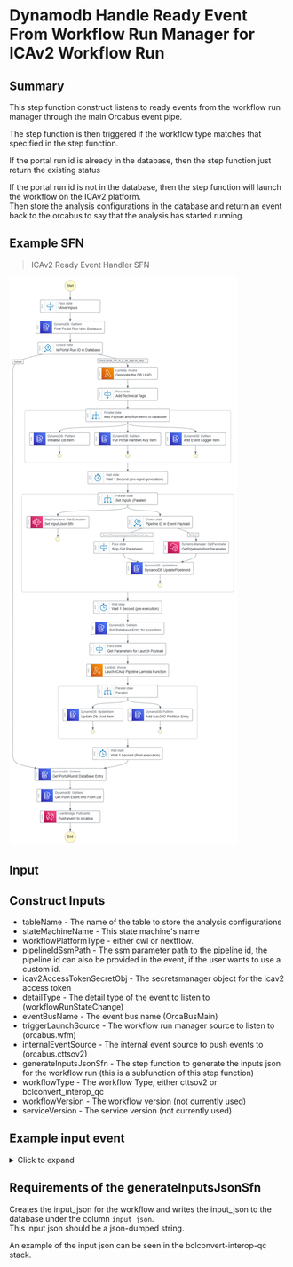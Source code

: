 # Dynamodb Handle Ready Event From Workflow Run Manager for ICAv2 Workflow Run

## Summary

This step function construct listens to ready events from the workflow run manager through the main Orcabus event pipe.  

The step function is then triggered if the workflow type matches that specified in the step function.

If the portal run id is already in the database, then the step function just return the existing status

If the portal run id is not in the database, then the step function will launch the workflow on the ICAv2 platform.  
Then store the analysis configurations in the database and return an event back to the orcabus to say that the analysis has started running.  

## Example SFN 

> ICAv2 Ready Event Handler SFN

![ready_event_handler_sfn](./images/icav2_ready_event_handler_sfn.png)


## Input

## Construct Inputs

* tableName - The name of the table to store the analysis configurations
* stateMachineName - This state machine's name
* workflowPlatformType - either cwl or nextflow.  
* pipelineIdSsmPath - The ssm parameter path to the pipeline id, the pipeline id can also be provided in the event, if the user wants to use a custom id.  
* icav2AccessTokenSecretObj - The secretsmanager object for the icav2 access token
* detailType - The detail type of the event to listen to (workflowRunStateChange)
* eventBusName - The event bus name (OrcaBusMain)
* triggerLaunchSource - The workflow run manager source to listen to (orcabus.wfm) 
* internalEventSource - The internal event source to push events to (orcabus.cttsov2)
* generateInputsJsonSfn - The step function to generate the inputs json for the workflow run (this is a subfunction of this step function)
* workflowType - The workflow Type, either cttsov2 or bclconvert_interop_qc
* workflowVersion - The workflow version (not currently used)
* serviceVersion - The service version (not currently used)

## Example input event

<details>

<summary>Click to expand</summary>

```json
{
  "version": "0",
  "id": "23440b51-5969-5d2b-c1d3-128dd0a3df1a",
  "detail-type": "workflowRunStateChange",
  "source": "orcabus.wfm",
  "account": "843407916570",
  "time": "2024-05-13T00:12:11Z",
  "region": "ap-southeast-2",
  "resources": [],
  "detail": {
    "refId": null,
    "version": "0.1.0",
    "status": "ready",
    "projectId": "7595e8f2-32d3-4c76-a324-c6a85dae87b5",
    "userReference": "bclconvert_interop__semi_automated__umccr__pipeline__20240513ba2b787f",
    "bclconvertReportDirectory": "icav2://7595e8f2-32d3-4c76-a324-c6a85dae87b5/ilmn_primary/2023/231116_A01052_0172_BHVLM5DSX7/3661659/20240307abcd7890/Reports/",
    "interopDirectory": "icav2://7595e8f2-32d3-4c76-a324-c6a85dae87b5/ilmn_primary/2023/231116_A01052_0172_BHVLM5DSX7/3661659/20240307abcd7890/InterOp/",
    "runId": "231116_A01052_0172_BHVLM5DSX7",
    "analysisOutputUri": "icav2://7595e8f2-32d3-4c76-a324-c6a85dae87b5/interop_qc/20240513ba2b787f/out/",
    "icaLogsUri": "icav2://7595e8f2-32d3-4c76-a324-c6a85dae87b5/interop_qc/20240513ba2b787f/logs/",
    "userTags": {
      "projectname": "trial"
    }
  }
}
```

</details>

## Requirements of the generateInputsJsonSfn

Creates the input_json for the workflow and writes the input_json to the database under the column `input_json`.  
This input json should be a json-dumped string.  

An example of the input json can be seen in the bclconvert-interop-qc stack.

